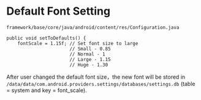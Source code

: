 
# Default Font Setting

`framework/base/core/java/android/content/res/Configuration.java`

    public void setToDefaults() {
        fontScale = 1.15f; // Set font size to large
                           // Small - 0.85
                           // Normal - 1
                           // Large - 1.15
                           // Huge - 1.30


After user changed the default font size，the new font will be stored in
`/data/data/com.android.providers.settings/databases/settings.db`
(table = system and key = font_scale).